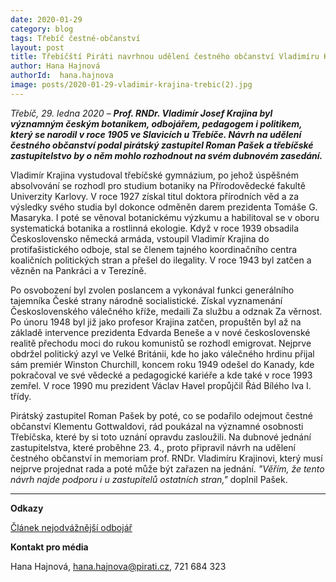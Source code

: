 ```yaml
---
date: 2020-01-29
category: blog
tags: Třebíč čestné-občanství 
layout: post
title: Třebíčští Piráti navrhnou udělení čestného občanství Vladimíru Krajinovi
author: Hana Hajnová
authorId:  hana.hajnova
image: posts/2020-01-29-vladimir-krajina-trebic(2).jpg
---
```


*Třebíč, 29. ledna 2020* – ***Prof. RNDr. Vladimír Josef Krajina byl významným českým botanikem, odbojářem, pedagogem i politikem, který se narodil v roce 1905 ve Slavicích u Třebíče. Návrh na udělení čestného občanství podal pirátský zastupitel Roman Pašek a třebíčské zastupitelstvo by o něm mohlo rozhodnout na svém dubnovém zasedání.***

Vladimír Krajina vystudoval třebíčské gymnázium, po jehož úspěšném absolvování se rozhodl pro studium botaniky na Přírodovědecké fakultě Univerzity Karlovy. V roce 1927 získal titul doktora přírodních věd a za výsledky svého studia byl dokonce odměněn darem prezidenta Tomáše G. Masaryka. I poté se věnoval botanickému výzkumu a habilitoval se v oboru systematická botanika a rostlinná ekologie. Když v roce 1939 obsadila Československo německá armáda, vstoupil Vladimír Krajina do protifašistického odboje, stal se členem tajného koordinačního centra koaličních politických stran a přešel do ilegality. V roce 1943 byl zatčen a vězněn na Pankráci a v Terezíně.  

Po osvobození byl zvolen poslancem a vykonával funkci generálního tajemníka České strany národně socialistické. Získal vyznamenání Československého válečného kříže, medaili Za službu a odznak Za věrnost. Po únoru 1948 byl již jako profesor Krajina zatčen, propuštěn byl až na základě intervence prezidenta Edvarda Beneše a v nové československé realitě přechodu moci do rukou komunistů se rozhodl emigrovat. Nejprve obdržel politický azyl ve Velké Británii, kde ho jako válečného hrdinu přijal sám premiér Winston Churchill, koncem roku 1949 odešel do Kanady, kde pokračoval ve své vědecké a pedagogické kariéře a kde také v roce 1993 zemřel. V roce 1990 mu prezident Václav Havel propůjčil Řád Bílého lva I. třídy.

Pirátský zastupitel Roman Pašek by poté, co se podařilo odejmout čestné občanství Klementu Gottwaldovi, rád poukázal na významné osobnosti Třebíčska, které by si toto uznání opravdu zasloužili. Na dubnové jednání zastupitelstva, které proběhne 23. 4., proto připravil návrh na udělení čestného občanství in memoriam prof. RNDr. Vladimíru Krajinovi, který musí nejprve projednat rada a poté může být zařazen na jednání. *"Věřím, že tento návrh najde podporu i u zastupitelů ostatních stran,"* doplnil Pašek. 

---

**Odkazy**

[Článek nejodvážnější odbojář](https://vladislavsvoboda.blog.idnes.cz/blog.aspx?c=441997)


**Kontakt pro média**

Hana Hajnová, <hana.hajnova@pirati.cz>, 721 684 323
